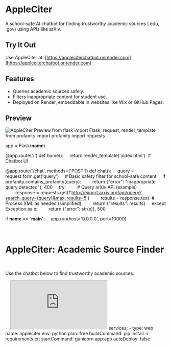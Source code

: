 # AppleCiter

A school-safe AI chatbot for finding trustworthy academic sources (.edu, .gov) using APIs like arXiv.

## Try It Out
Use AppleCiter at: [https://appleciterchatbot.onrender.com](https://appleciterchatbot.onrender.com)

## Features
- Queries academic sources safely.
- Filters inappropriate content for student use.
- Deployed on Render, embeddable in websites like Wix or GitHub Pages.

## Preview
![AppleCiter Preview](path/to/screenshot.png)
from flask import Flask, request, render_template
from profanity import profanity
import requests

app = Flask(__name__)

@app.route('/')
def home():
    return render_template('index.html')  # Chatbot UI

@app.route('/chat', methods=['POST'])
def chat():
    query = request.form.get('query')
    # Basic safety filter for school-safe content
    if profanity.contains_profanity(query):
        return {"error": "Inappropriate query detected"}, 400
    try:
        # Query arXiv API (example)
        response = requests.get(f'http://export.arxiv.org/api/query?search_query={query}&max_results=5')
        results = response.text  # Process XML as needed (simplified)
        return {"results": results}
    except Exception as e:
        return {"error": str(e)}, 500

if __name__ == '__main__':
    app.run(host='0.0.0.0', port=10000)
    <!DOCTYPE html>
<html>
<head>
    <title>AppleCiter Chatbot</title>
    <style>
        body { font-family: Arial, sans-serif; text-align: center; margin: 20px; }
        iframe { border: none; width: 100%; max-width: 800px; height: 600px; }
        @media (max-width: 600px) { iframe { height: 400px; } }
    </style>
</head>
<body>
    <h1>AppleCiter: Academic Source Finder</h1>
    <p>Use the chatbot below to find trustworthy academic sources.</p>
    <iframe src="https://appleciterchatbot.onrender.com" title="AppleCiter Chatbot"></iframe>
</body>
</html>
services:
  - type: web
    name: appleciter
    env: python
    plan: free
    buildCommand: pip install -r requirements.txt
    startCommand: gunicorn app:app
    autoDeploy: false
